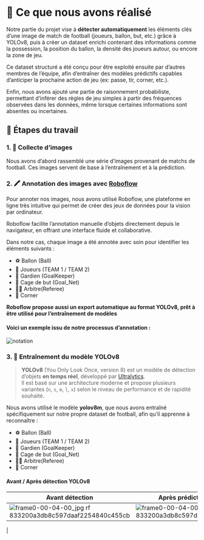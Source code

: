 
# 🎯 Ce que nous avons réalisé
Notre partie du projet vise à **détecter automatiquement** les éléments clés d’une image de match de football (joueurs, ballon, but, etc.) grâce à YOLOv8, puis à créer un dataset enrichi contenant des informations comme la possession, la position du ballon, la densité des joueurs autour, ou encore la zone de jeu.

Ce dataset structuré a été conçu pour être exploité ensuite par d’autres membres de l’équipe, afin d’entraîner des modèles prédictifs capables d’anticiper la prochaine action de jeu (ex: passe, tir, corner, etc.).

Enfin, nous avons ajouté une partie de raisonnement probabiliste, permettant d’inférer des règles de jeu simples à partir des fréquences observées dans les données, même lorsque certaines informations sont absentes ou incertaines.

## 🔧 Étapes du travail
### 1. 📸 Collecte d’images
Nous avons d’abord rassemblé une série d’images provenant de matchs de football. Ces images servent de base à l’entraînement et à la prédiction.

### 2. 🖍️ Annotation des images avec [Roboflow](https://roboflow.com)
Pour annoter nos images, nous avons utilisé Roboflow, une plateforme en ligne très intuitive qui permet de créer des jeux de données pour la vision par ordinateur.

Roboflow facilite l’annotation manuelle d’objets directement depuis le navigateur, en offrant une interface fluide et collaborative.

Dans notre cas, chaque image a été annotée avec soin pour identifier les éléments suivants :
- ⚽ Ballon (Ball)  
- 🧍 Joueurs (TEAM 1 / TEAM 2)  
- 🧤 Gardien (GoalKeeper)
- 🥅 Cage de but (Goal_Net)    
- 🧍‍♂️ Arbitre(Referee)  
- 🚩 Corner

**Roboflow propose aussi un export automatique au format YOLOv8, prêt à être utilisé pour l’entraînement de modèles**

#### Voici un exemple issu de notre processus d’annotation :

![notation](https://github.com/user-attachments/assets/dfccb68a-5d19-4c46-841f-896978451ea4)

### 3. 🧠 Entraînement du modèle YOLOv8
> **YOLOv8** (You Only Look Once, version 8) est un modèle de détection d’objets **en temps réel**, développé par [Ultralytics](https://github.com/ultralytics/ultralytics).  
> Il est basé sur une architecture moderne et propose plusieurs variantes (`n`, `s`, `m`, `l`, `x`) selon le niveau de performance et de rapidité souhaité.

Nous avons utilisé le modèle **yolov8m**, que nous avons entraîné spécifiquement sur notre propre dataset de football, afin qu’il apprenne à reconnaître :

- ⚽ Ballon (Ball)  
- 🧍 Joueurs (TEAM 1 / TEAM 2)  
- 🧤 Gardien (GoalKeeper)
- 🥅 Cage de but (Goal_Net)    
- 🧍‍♂️ Arbitre(Referee)  
- 🚩 Corner

####  Avant / Après détection YOLOv8
| Avant détection                          | Après prédiction YOLOv8                      |
|------------------------------------------|----------------------------------------------|
|![frame0-00-04-00_jpg rf 833200a3db8c597daaf2254840c455cb](https://github.com/user-attachments/assets/f32b35aa-1f7a-4617-b6e4-49298ace8212) |![frame0-00-04-00_jpg rf 833200a3db8c597daaf2254840c455cb](https://github.com/user-attachments/assets/a0a5fb6b-5d2e-48e5-b0df-62f56491587b)
  |








